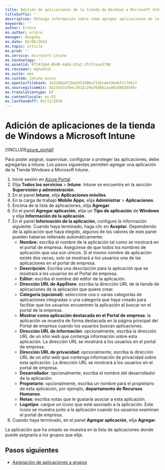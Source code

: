 ```yaml
---
title: Adición de aplicaciones de la tienda de Windows a Microsoft Intune
titleSuffix: ''
description: Obtenga información sobre cómo agregar aplicaciones de la Tienda Windows a Microsoft Intune.
keywords: ''
author: Erikre
ms.author: erikre
manager: dougeby
ms.date: 03/06/2018
ms.topic: article
ms.prod: ''
ms.service: microsoft-intune
ms.technology: ''
ms.assetid: 07241b6d-86d8-4abb-83a2-3fc5feae5788
ms.reviewer: mghadial
ms.suite: ems
ms.custom: intune-azure
ms.openlocfilehash: 2e2280ad72bbd353d80af316cde436e8ffc79d1f
ms.sourcegitcommit: 8a235b7af6ec3932c29a76d0b1aa481d983054bc
ms.translationtype: HT
ms.contentlocale: es-ES
ms.lasthandoff: 03/12/2018
---
```

# <a name="how-to-add-windows-store-apps-to-microsoft-intune"></a>Adición de aplicaciones de la tienda de Windows a Microsoft Intune

[!INCLUDE[azure_portal](./includes/azure_portal.md)]

Para poder asignar, supervisar, configurar o proteger las aplicaciones, debe agregarlas a Intune. Los pasos siguientes permiten agregar una aplicación de la Tienda Windows a Microsoft Intune.

1. Inicie sesión en [Azure Portal](https://portal.azure.com).
2. Elija **Todos los servicios** > **Intune**. Intune se encuentra en la sección **Supervisión y administración**.
3. En el panel **Intune**, elija **Aplicaciones móviles**.
4. En la carga de trabajo **Mobile Apps**, elija **Administrar** > **Aplicaciones**.
5. Encima de la lista de aplicaciones, elija **Agregar**.
6. En el panel **Agregar aplicación**, elija un **Tipo de aplicación** de **Windows** y elija **Información de la aplicación**.
7. En el panel **Información de la aplicación**, configure la información siguiente. Cuando haya terminado, haga clic en **Aceptar**. Dependiendo de la aplicación que haya elegido, algunos de los valores de este panel pueden haberse rellenado automáticamente:
    - **Nombre:** escriba el nombre de la aplicación tal como se mostrará en el portal de empresa. Asegúrese de que todos los nombres de aplicación que usa son únicos. Si el mismo nombre de aplicación existe dos veces, solo se mostrará a los usuarios una de las aplicaciones en el portal de empresa.
    - **Descripción**: Escriba una descripción para la aplicación que se mostrará a los usuarios en el Portal de empresa.
    - **Editor:** escriba el nombre del editor de la aplicación.
    - **Dirección URL de AppStore**: escriba la dirección URL de la tienda de aplicaciones de la aplicación que quiere crear.
    - **Categoría (opcional)**: seleccione una o varias categorías de aplicaciones integradas o una categoría que haya creado para facilitar que los usuarios encuentren la aplicación al buscar en el portal de la empresa.
    - **Mostrar como aplicación destacada en el Portal de empresa**: la aplicación se muestra de forma destacada en la página principal del Portal de empresa cuando los usuarios buscan aplicaciones.
    - **Dirección URL de información**: opcionalmente, escriba la dirección URL de un sitio web que contenga información sobre esta aplicación. La dirección URL se mostrará a los usuarios en el portal de empresa.
    - **Dirección URL de privacidad**: opcionalmente, escriba la dirección URL de un sitio web que contenga información de privacidad sobre esta aplicación. La dirección URL se mostrará a los usuarios en el portal de empresa.
    - **Desarrollador**: opcionalmente, escriba el nombre del desarrollador de la aplicación.
    - **Propietario**: opcionalmente, escriba un nombre para el propietario de esta aplicación, por ejemplo, **departamento de Recursos Humanos**.
    - **Notas**: escriba notas que le gustaría asociar a esta aplicación.
    - **Logotipo**: cargue un icono que esté asociado a la aplicación. Este icono se muestra junto a la aplicación cuando los usuarios examinan el portal de empresa.
8. Cuando haya terminado, en el panel **Agregar aplicación**, elija **Agregar**.

La aplicación que ha creado se muestra en la lista de aplicaciones donde puede asignarla a los grupos que elija. 

## <a name="next-steps"></a>Pasos siguientes

- [Asignación de aplicaciones a grupos](apps-deploy.md)